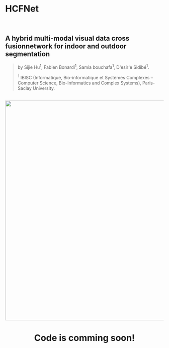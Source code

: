 # HCFNet
<br>

## A hybrid multi-modal visual data cross fusionnetwork for indoor and outdoor segmentation <br>
>
> by Sijie Hu<sup>1</sup>, Fabien Bonardi<sup>1</sup>, Samia bouchafa<sup>1</sup>, D\'esir\'e Sidibé<sup>1</sup>.
> 
> <sup>1</sup> IBISC (Informatique, Bio-informatique et Systèmes Complexes – Computer Science, Bio-Informatics and Complex Systems), Paris-Saclay University.
>
>
<br>

<div align=center><img src=imgs/Overview.png width="700">
  
# Code is comming soon! <br>
